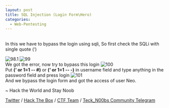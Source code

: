 ```yaml
---
layout: post
title: SQL Injection (Login Form\Hero)
categories:
  - Web-Pentesting
---
```


<br>In this we have to bypass the login using sqli, So first check the SQLi with single quote (‘)

![98.1](https://teckk2.github.io/assets/images/Web%20Pentest/A1/98.1.png)
![99](https://teckk2.github.io/assets/images/Web%20Pentest/A1/99.png)
<br>We got the error, now try to bypass this login
![100](https://teckk2.github.io/assets/images/Web%20Pentest/A1/100.png)
<br>Put **(‘ or 1=1 -- #)** or **(‘ or 1=1 -- -)** in username field and type anything in the password field and press login
![101](https://teckk2.github.io/assets/images/Web%20Pentest/A1/101.png)
<br>And we bypass the login form and got the access of user Neo.

<p class="message">
  ~ Hack the World and Stay Noob
</p>

[Twitter](https://twitter.com/Teck__K2) / [Hack The Box](https://www.hackthebox.eu/profile/966) / [CTF Team](https://ctftime.org/team/20102) /
[Teck_N00bs Community Telegram](https://t.me/Teck_N00bs)

<script src="https://www.hackthebox.eu/badge/966"> </script>
